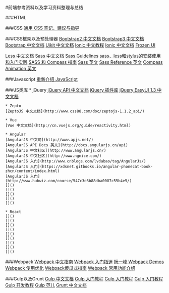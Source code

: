 #前端参考资料以及学习资料整理与总结

###HTML
[]()
[]()
[]()
[]()
[]()
[]()
[]()
[]()
[]()
[]()

###CSS
[通用 CSS 笔记、建议与指导](https://github.com/chadluo/CSS-Guidelines/blob/master/README.md)
[]()
[]()
[]()
[]()
[]()
[]()
[]()

###CSS框架以及预处理器
[Bootstrap2 中文文档](http://v2.bootcss.com/)
[Bootstrap3 中文文档](http://v3.bootcss.com/)
[Bootstrap 中文文档](http://www.bootcss.com/)
[Uikit 中文文档](http://www.getuikit.net/index.html)
[Ionic 中文教程](http://www.haomou.net/2014/10/06/2014_ionic_learn/)
[Ionic 中文文档](http://www.ionic.wang/)
[Frozen UI](http://frozenui.github.io/)
[]()
[]()

[Less 中文文档](http://www.bootcss.com/p/lesscss/)
[Sass 中文文档](http://sass.bootcss.com/)
[Sass Guidelines](http://sass-guidelin.es/zh/)
[sass、less和stylus的安装使用和入门实践](http://caibaojian.com/sass-less-stylus.html)
[SASS 和 Compass 指南](https://ruby-china.org/topics/4396)
[Sass 英文](http://sass-lang.com/documentation/Sass)
[Sass Reference 英文](http://www.sitepoint.com/sass-reference/#at_rules)
[Compass Animation 英文](http://compass-style.org/reference/compass/css3/animation/)

###Javascript
[重新介绍 JavaScript](https://developer.mozilla.org/zh-CN/docs/Web/JavaScript/A_re-introduction_to_JavaScript#内存泄露)
[]()
[]()
[]()
[]()
[]()
[]()
[]()
[]()
[]()
[]()

###JS类库
	* jQuery
	[jQuery API 中文文档](http://www.jquery123.com/)
	[jQuery 插件库](http://www.jq22.com/)
	[jQuery EasyUI 1.3 中文文档](http://www.zi-han.net/case/easyui/index.html)
	[]()
	[]()
	[]()
	[]()

	* Zepto
	[ZeptoJS 中文文档](http://www.css88.com/doc/zeptojs-1.1.2_api/)

	* Vue
	[Vue 中文文档](http://cn.vuejs.org/guide/reactivity.html)

	* Angular
	[AngularJS 中文网](http://www.apjs.net/)
	[AngularJS API Docs 英文](http://docs.angularjs.cn/api)
	[AngularJS 中文社区](http://www.angularjs.cn/)
	[AngularJS 中文社区](http://www.ngnice.com/)
	[AngularJS 入门](http://www.cnblogs.com/lvdabao/tag/AngularJs/)
	[AngularJS 入门](https://xdsnet.gitbooks.io/angular-phonecat-book-zhcn/content/index.html)
	[AngularJS 入门](http://www.hubwiz.com/course/547c3e3b88dba0087c55b4e5/)
	[]()
	[]()
	[]()
	[]()
	[]()

	* React
	[]()
	[]()
	[]()
	[]()
	[]()
	[]()
	[]()
	[]()
	[]()

###Webpack
[Webpack 中文指南](https://zhaoda.gitbooks.io/webpack/content/)
[Webpack 入门指迷](http://segmentfault.com/a/1190000002551952)
[阮一峰 Webpack Demos](https://github.com/ruanyf/webpack-demos)
[Webpack 使用优化](https://github.com/lcxfs1991/blog/issues/2?hmsr=toutiao.io&utm_medium=toutiao.io&utm_source=toutiao.io)
[Webpack傻瓜式指南](http://zhuanlan.zhihu.com/FrontendMagazine/20367175)
[Webpack 常用功能介绍](http://segmentfault.com/a/1190000004172052)
[]()
[]()

###Gulp以及Grunt
[Gulp 中文文档](http://www.gulpjs.com.cn/)
[Gulp 入门教程](http://www.ydcss.com/)
[Gulp 入门教程](http://markpop.github.io/2014/09/17/Gulp%E5%85%A5%E9%97%A8%E6%95%99%E7%A8%8B/)
[Gulp 入门教程](http://segmentfault.com/a/1190000000372547)
[Gulp 开发教程](http://www.w3ctech.com/topic/134)
[Gulp 范儿](http://www.imooc.com/article/1424)
[Grunt 中文文档](http://www.gruntjs.net/getting-started)

###
[]()
[]()
[]()
[]()
[]()
[]()
[]()
[]()
[]()

###
[]()
[]()
[]()
[]()
[]()
[]()
